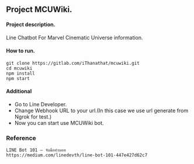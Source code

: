 ## Project MCUWiki.

#### Project description.
  Line Chatbot For Marvel Cinematic Universe information.

#### How to run.

```
git clone https://gitlab.com/iThanathat/mcuwiki.git
cd mcuwiki
npm install
npm start
```

#### Additional

- Go to Line Developer.
- Change Webhook URL to your url.(In this case we use url generate from Ngrok for test.)
- Now you can start use MCUWiki bot.

### Reference

```
LINE Bot 101 — จับมือทำบอท
https://medium.com/linedevth/line-bot-101-447e427d62c7
```